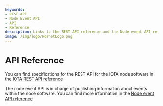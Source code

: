 ```yaml
---
keywords:
- REST API
- Node Event API 
- API
- Reference
description: Links to the REST API reference and the Node event API reference.
image: /img/logo/HornetLogo.png
---
```


# API Reference

You can find specifications for the REST API for the IOTA node software in the [IOTA REST API reference](https://editor.swagger.io/?url=https://raw.githubusercontent.com/rufsam/protocol-rfcs/master/text/0026-rest-api/rest-api.yaml)


The node event API is in charge of publishing information about events within the node software.  You can find more information in the [Node event API reference](https://playground.asyncapi.io/?load=https://raw.githubusercontent.com/luca-moser/protocol-rfcs/rfc/node-event-api/text/0033-node-event-api/0033-node-event-api.yml) 